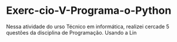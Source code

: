 # Exerc-cio-V-Programa-o-Python
Nessa atividade do urso Técnico em informática, realizei cercade 5 questões da disciplina de Programação. Usando a Lin
